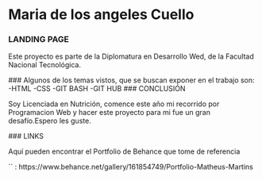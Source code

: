 # Maria de los angeles Cuello
###  LANDING PAGE
<p>Este proyecto es parte de la Diplomatura en Desarrollo Wed, de la Facultad Nacional Tecnológica.</p>
### Algunos de los temas vistos, que se buscan exponer en el trabajo son:
-HTML
-CSS
-GIT BASH
-GIT HUB
### CONCLUSIÓN
<p>Soy Licenciada en Nutrición, comence este año mi recorrido por Programacion Web y hacer este proyecto para mi fue un gran desafío.Espero les guste. </p>
### LINKS
<p>Aquí pueden encontrar el Portfolio de Behance que tome de referencia </p>
`<link>` : https://www.behance.net/gallery/161854749/Portfolio-Matheus-Martins




